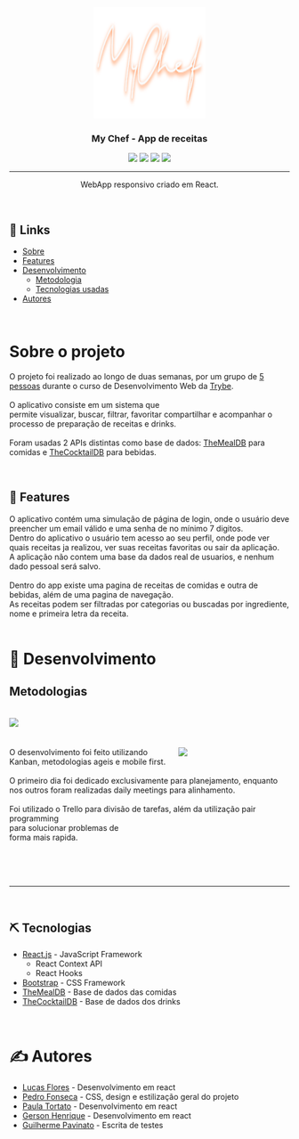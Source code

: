 <p align="center">
  <a href="" rel="noopener">
 <img width=200px height=200px src="./src/images/login4.png" alt="Project logo"></a>
</p>

<h3 align="center">My Chef - App de receitas</h3>

<div align="center">

<p align="center">
  <a href="https://github.com/LafaDev/my-chef/stargazers"><img src="https://img.shields.io/github/stars/LafaDev/my-chef?color=ffd5cd&style=for-the-badge&logo=starship"></a>
  <a href="https://github.com/LafaDev/my-chef/commits/main"><img src="https://img.shields.io/github/commits-difference/LafaDev/my-chef?base=7a2a895&head=c0197b6ec&color=d35d6e&style=for-the-badge&logo=codecov"></a>
  <a href="https://github.com/Axarva/dotfiles-2.0/network/members"><img src="https://img.shields.io/github/contributors/lafadev/my-chef?color=84afdb&style=for-the-badge&logo=git"></a>
  <a href=""><img src="https://img.shields.io/badge/Node-v16.19-red?style=for-the-badge&logo=node.js"></a>
</p>



</div>

---

<p align="center"> WebApp responsivo criado em React.
    <br> 
</p>

<br>

## 📝 Links

- [Sobre](#about)
- [Features](#feats)
- [Desenvolvimento](#deployment)
  - [Metodologia](#development)
  - [Tecnologias usadas](#built_using)
- [Autores](#authors)

<br>

# Sobre o projeto <a name = "about"></a>

O projeto foi realizado ao longo de duas semanas, por um grupo de [5 pessoas](#authors) durante o curso de Desenvolvimento Web da [Trybe](https://www.betrybe.com). <br>
<br>O aplicativo consiste em um sistema que permite visualizar, buscar, filtrar, favoritar compartilhar e acompanhar o processo de preparação de receitas e drinks. <br> <br>
Foram usadas 2 APIs distintas como base de dados: [TheMealDB](https://www.themealdb.com) para comidas e [TheCocktailDB](https://www.thecocktaildb.com/api.php) para bebidas.

<br>

## 🏁 Features <a name = "feats"></a>

O aplicativo contém uma simulação de página de login, onde o usuário deve preencher um email válido e uma senha de no mínimo 7 digitos.
<br> Dentro do aplicativo o usuário tem acesso ao seu perfil, onde pode ver quais receitas ja realizou, ver suas receitas favoritas ou sair da aplicação. <br>
A aplicação não contem uma base da dados real de usuarios, e nenhum dado pessoal será salvo. 
<br> <br>
Dentro do app existe uma pagina de receitas de comidas e outra de bebidas, além de uma pagina de navegação.<br>As receitas podem ser filtradas por categorias ou buscadas por ingrediente, nome e primeira letra da receita.
<br> <br>

# 🚀 Desenvolvimento <a name = "deployment"></a>

## Metodologias
<br>
<img src="./src/images/app.gif">
<br> <br> <br>
<img src="./src/images/mobile.gif" width="200" align="right"/>
O desenvolvimento foi feito utilizando Kanban, metodologias ageis e mobile first. <br> <br>
O primeiro dia foi dedicado exclusivamente para planejamento, enquanto nos outros foram realizadas daily meetings para alinhamento. <br> <br>
Foi utilizado o Trello para divisão de tarefas, além da utilização pair programming <br> para solucionar problemas de <br> forma mais rapida.
</p>
<br> <br> <br>
<hr>
<br>

## ⛏️ Tecnologias <a name = "built_using"></a>
- [React.js](https://www.mongodb.com/) - JavaScript Framework
  - React Context API
  - React Hooks
- [Bootstrap](https://getbootstrap.com) - CSS Framework
- [TheMealDB](https://themealdb.com) - Base de dados das comidas
- [TheCocktailDB](https://thecocktaildb.com/) - Base de dados dos drinks

<br>

# ✍️ Autores <a name = "authors"></a>

- [Lucas Flores](https://github.com/kylelobo) - Desenvolvimento em react
- [Pedro Fonseca](https://github.com/kylelobo) - CSS, design e estilização geral do projeto
- [Paula Tortato](https://github.com/kylelobo) - Desenvolvimento em react
- [Gerson Henrique](https://github.com/kylelobo) - Desenvolvimento em react
- [Guilherme Pavinato](https://github.com/kylelobo) - Escrita de testes 

